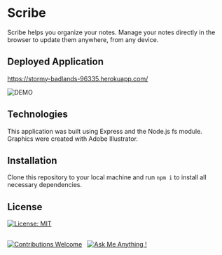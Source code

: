 # Scribe
Scribe helps you organize your notes. Manage your notes directly in the browser to update them anywhere, from any device.

## Deployed Application
https://stormy-badlands-96335.herokuapp.com/

![DEMO](https://user-images.githubusercontent.com/53440608/95908913-ad97ca80-0d6b-11eb-84c2-ab7c922ab630.png)


## Technologies
This application was built using Express and the Node.js fs module. Graphics were created with Adobe Illustrator.

## Installation
Clone this repository to your local machine and run ```npm i``` to install all necessary dependencies.

## License
[![License: MIT](https://img.shields.io/badge/License-MIT-yellow.svg)](https://opensource.org/licenses/MIT)

##

[![Contributions Welcome](https://img.shields.io/badge/Contributions-Welcome-green.svg)](https://github.com/mackenzieraeclark)&nbsp;&nbsp;&nbsp;[![Ask Me Anything !](https://img.shields.io/badge/Ask%20me-anything-1abc9c.svg)](mailto:clark.rmackenzie@gmail.com)

